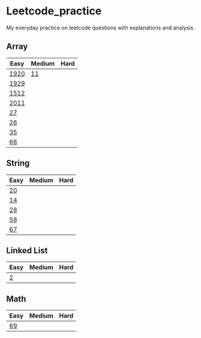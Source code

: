 # Leetcode_practice
My everyday practice on leetcode questions with explanations and analysis.

## Array
| Easy | Medium | Hard |
|------|--------|------|
| [1920](/lc1920.ipynb)  | [11](/lc11.ipynb)  |      |
| [1929](/lc1929.ipynb)  |        |      |
| [1512](/lc1512.ipynb)  |        |      |
| [2011](/lc2011.ipynb)  |        |      |
| [27](/lc27.ipynb)  |        |      |
| [26](/lc26.ipynb)  |        |      |
| [35](/lc35.ipynb)  |        |      |
| [66](/lc66.ipynb)  |        |      |


## String
| Easy | Medium | Hard |
|------|--------|------|
| [20](/lc20.ipynb)  |        |      |
| [14](/lc14.ipynb)  |        |      |
| [28](/lc28.ipynb)  |        |      |
| [58](/lc58.ipynb)  |        |      |
| [67](/lc67.ipynb)  |        |      |

## Linked List
| Easy | Medium | Hard |
|------|--------|------|
| [2](/lc2.ipynb)  |        |      |

## Math
| Easy | Medium | Hard |
|------|--------|------|
| [69](/lc69.ipynb)  |        |      |


